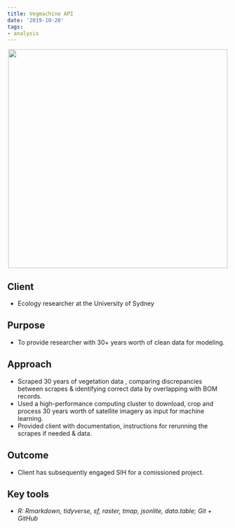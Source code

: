 ```yaml
---
title: Vegmachine API
date: '2019-10-20'
tags:
- analysis
---
```


<p align="center">
<img src="https://daryavanichkina.com/images/2111_vegmachine.jpg" width="500" />
</p>

## Client

- Ecology researcher at the University of Sydney

## Purpose

- To provide researcher with 30+ years worth of clean data for modeling.

## Approach

- Scraped 30 years of vegetation data , comparing discrepancies between scrapes & identifying correct data by overlapping with BOM records.
- Used a high-performance computing cluster to download, crop and process 30 years worth of satellite imagery as input for machine learning.
- Provided client with documentation, instructions for rerunning the scrapes if needed & data.
## Outcome

- Client has subsequently engaged SIH for a comissioned project.

## Key tools

- *R: Rmarkdown, tidyverse, sf, raster, tmap, jsonlite, data.table; Git + GitHub*